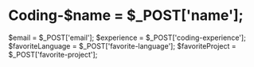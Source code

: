 # Coding-$name = $_POST['name'];
$email = $_POST['email'];
$experience = $_POST['coding-experience'];
$favoriteLanguage = $_POST['favorite-language'];
$favoriteProject = $_POST['favorite-project'];
